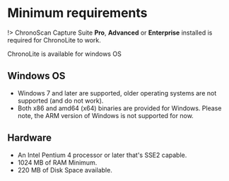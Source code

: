 # Minimum requirements

!> ChronoScan Capture Suite **Pro**, **Advanced** or **Enterprise** installed is required for ChronoLite to work.

ChronoLite is available for windows OS

## Windows OS

* Windows 7 and later are supported, older operating systems are not supported (and do not work).
* Both x86 and amd64 (x64) binaries are provided for Windows. Please note, the ARM version of Windows is not supported for now.

## Hardware 

* An Intel Pentium 4 processor or later that's SSE2 capable.
* 1024 MB of RAM Minimum.
* 220 MB of Disk Space available.
